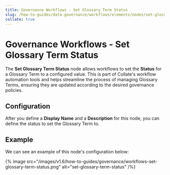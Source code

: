 ```yaml
---
title: Governance Workflows - Set Glossary Term Status
slug: /how-to-guides/data-governance/workflows/elements/nodes/set-glossary-term-status
collate: true
---
```


# Governance Workflows - Set Glossary Term Status

The **Set Glossary Term Status** node allows workflows to set the **Status** for a Glossary Term to a configured value.
This is part of Collate's workflow automation tools and helps streamline the process of managing Glossary Terms,
ensuring they are updated according to the desired governance policies.

## Configuration

After you define a **Display Name** and a **Description** for this node, you can define the status to set the Glossary Term to.

## Example

We can see an example of this node's configuration below:

{% image src="/images/v1.6/how-to-guides/governance/workflows-set-glossary-term-status.png" alt="set-glossary-term-status" /%}
